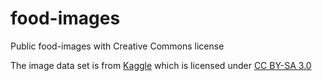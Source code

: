# food-images
Public food-images with Creative Commons license

The image data set is from [Kaggle](https://www.kaggle.com/pes12017000148/food-ingredients-and-recipe-dataset-with-images) which is licensed under [CC BY-SA 3.0](https://creativecommons.org/licenses/by-sa/3.0/)

